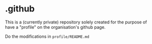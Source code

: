 # .github

This is a (currently private) repository solely created for the purpose of have a "profile" on the organisation's github page. 

Do the modifications in `profile/README.md`